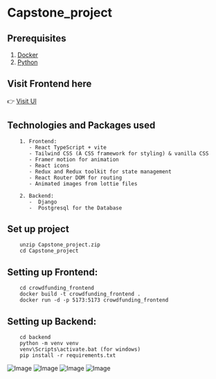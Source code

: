 # Capstone_project

## Prerequisites
1. [Docker](https://www.docker.com/get-started/)
2. [Python](https://www.python.org/downloads/)

## Visit Frontend here  
👉 [Visit UI](https://capstone-frontend-opal.vercel.app/)

## Technologies and Packages used
```
    1. Frontend: 
       - React TypeScript + vite
       - Tailwind CSS (A CSS framework for styling) & vanilla CSS
       - Framer motion for animation
       - React icons
       - Redux and Redux toolkit for state management
       - React Router DOM for routing
       - Animated images from lottie files

    2. Backend: 
       -  Django
       -  Postgresql for the Database
```

## Set up project
```
    unzip Capstone_project.zip
    cd Capstone_project
```

## Setting up Frontend:
```
    cd crowdfunding_frontend
    docker build -t crowdfunding_frontend .
    docker run -d -p 5173:5173 crowdfunding_frontend
```

## Setting up Backend:
```
    cd backend
    python -m venv venv
    venv\Scripts\activate.bat (for windows)
    pip install -r requirements.txt
```

![Image](https://github.com/user-attachments/assets/7659d9f3-2147-422b-bb16-88b23599896f)
![Image](https://github.com/user-attachments/assets/2529ed9e-0d50-46a6-8464-f4a6b60ba386)
![Image](https://github.com/user-attachments/assets/00c36c09-2984-4e97-befc-7f0a28511cea)
![Image](https://github.com/user-attachments/assets/812f4d20-9b71-4747-8f0d-49b8acf4b28b)
